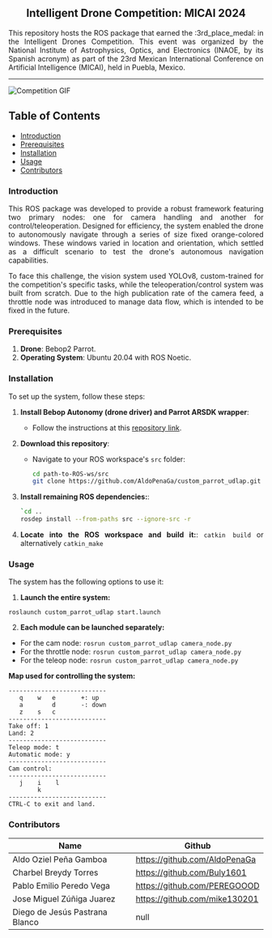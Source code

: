 <h2 align="center">Intelligent Drone Competition: MICAI 2024</h2>

<p align="justify">
  This repository hosts the ROS package that earned the :3rd_place_medal: in the Intelligent Drones Competition. This event was organized by the National Institute of Astrophysics, Optics, and Electronics (INAOE, by its Spanish acronym) as part of the 23rd Mexican International Conference on Artificial Intelligence (MICAI), held in Puebla, Mexico.
</p>

---

![Competition GIF](https://github.com/AldoPenaGa/custom_parrot_udlap/blob/main/pictures/Gif_.gif)

## Table of Contents
- [Introduction](#introduction)
- [Prerequisites](#prerequisites)
- [Installation](#installation)
- [Usage](#usage)
- [Contributors](#contributors)

<div align="justify">

### Introduction
This ROS package was developed to provide a robust framework featuring two primary nodes: one for camera handling and another for control/teleoperation. Designed for efficiency, the system enabled the drone to autonomously navigate through a series of size fixed orange-colored windows. These windows varied in location and orientation, which settled as a difficult scenario to test the drone's autonomous navigation capabilities.

To face this challenge, the vision system used YOLOv8, custom-trained for the competition's specific tasks, while the teleoperation/control system was built from scratch. Due to the high publication rate of the camera feed, a throttle node was introduced to manage data flow, which is intended to be fixed in the future.

### Prerequisites
1. **Drone**: Bebop2 Parrot.
2. **Operating System**: Ubuntu 20.04 with ROS Noetic.

### Installation

To set up the system, follow these steps:

1. **Install Bebop Autonomy (drone driver) and Parrot ARSDK wrapper**:
   - Follow the instructions at this [repository link](https://github.com/antonellabarisic/parrot_arsdk/tree/noetic_dev).

2. **Download this repository**:
   - Navigate to your ROS workspace's `src` folder:
     ```bash
     cd path-to-ROS-ws/src
     git clone https://github.com/AldoPenaGa/custom_parrot_udlap.git
     ```
3. **Install remaining ROS dependencies:**:
     ```bash
     `cd ..
     rosdep install --from-paths src --ignore-src -r
     ```
4. **Locate into the ROS workspace and build it:**:
`catkin build` or alternatively `catkin_make`

### Usage
The system has the following options to use it:

1. **Launch the entire system:**

`roslaunch custom_parrot_udlap start.launch`

2. **Each module can be launched separately:**

- For the cam node: `rosrun custom_parrot_udlap camera_node.py`
- For the throttle node: `rosrun custom_parrot_udlap camera_node.py`
- For the teleop node: `rosrun custom_parrot_udlap camera_node.py`

**Map used for controlling the system:**

```
---------------------------
   q    w   e       +: up
   a        d       -: down
   z    s   c
---------------------------
Take off: 1
Land: 2
---------------------------
Teleop mode: t
Automatic mode: y
---------------------------
Cam control:
---------------------------
   j    i    l       
        k    
---------------------------
CTRL-C to exit and land.
```


### Contributors

| Name                          | Github                               |
|-------------------------------|--------------------------------------|
| Aldo Oziel Peña Gamboa        | https://github.com/AldoPenaGa        |
| Charbel Breydy Torres         | https://github.com/Buly1601          |
| Pablo Emilio Peredo Vega      | https://github.com/PEREGOOOD         |
| Jose Miguel Zúñiga Juarez     | https://github.com/mike130201        |
| Diego de Jesús Pastrana Blanco| null                                 |

